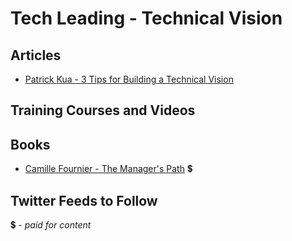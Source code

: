 # Tech Leading - Technical Vision

## Articles

- [Patrick Kua - 3 Tips for Building a Technical Vision](https://www.thekua.com/atwork/2016/03/3-tips-for-building-a-technical-vision/)

## Training Courses and Videos


## Books

- [Camille Fournier - The Manager's Path](https://www.amazon.com/Managers-Path-Leaders-Navigating-Growth/dp/1491973897) 💲

## Twitter Feeds to Follow


💲 - *paid for content*